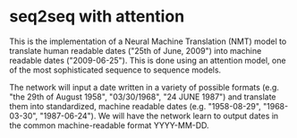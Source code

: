 # seq2seq with attention
This is the implementation of a Neural Machine Translation (NMT) model to translate human readable dates ("25th of June, 2009") into machine readable dates ("2009-06-25"). This is done using an attention model, one of the most sophisticated sequence to sequence models.

The network will input a date written in a variety of possible formats (e.g. "the 29th of August 1958", "03/30/1968", "24 JUNE 1987") and translate them into standardized, machine readable dates (e.g. "1958-08-29", "1968-03-30", "1987-06-24"). We will have the network learn to output dates in the common machine-readable format YYYY-MM-DD.

